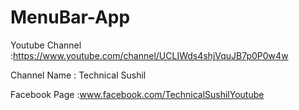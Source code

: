 # MenuBar-App
Youtube Channel :https://www.youtube.com/channel/UCLIWds4shjVquJB7p0P0w4w

Channel Name : Technical Sushil

Facebook Page :www.facebook.com/TechnicalSushilYoutube
